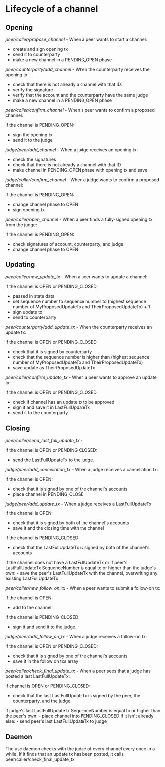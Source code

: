 # Lifecycle of a channel

## Opening


*peer/caller/propose_channel* - When a peer wants to start a channel:

- create and sign opening tx
- send it to counterparty
- make a new channel in a PENDING_OPEN phase


*peer/counterparty/add_channel* - When the counterparty receives the opening tx:

- check that there is not already a channel with that ID.
- verify the signature
- verify that the account and the counterparty have the same judge
- make a new channel in a PENDING_OPEN phase


*peer/caller/confirm_channel* - When a peer wants to confirm a proposed channel:

if the channel is PENDING_OPEN:
  - sign the opening tx
  - send it to the judge


*judge/peer/add_channel* - When a judge receives an opening tx:

- check the signatures
- check that there is not already a channel with that ID
- make channel in PENDING_OPEN phase with opening tx and save


*judge/caller/confirm_channel* - When a judge wants to confirm a proposed channel:

if the channel is PENDING_OPEN:
  - change channel phase to OPEN
  - sign opening tx


*peer/caller/open_channel* - When a peer finds a fully-signed opening tx from the judge:

if the channel is PENDING_OPEN:
  - check signatures of account, counterparty, and judge
  - change channel phase to OPEN


## Updating


*peer/caller/new_update_tx* - When a peer wants to update a channel:

if the channel is OPEN or PENDING_CLOSED
  - passed in state data
  - set sequence number to sequence number to (highest sequence number of MyProposedUpdateTx and TheirProposedUpdateTx) + 1
  - sign update tx
  - send to counterparty


*peer/counterparty/add_update_tx* - When the counterparty receives an update tx:

if the channel is OPEN or PENDING_CLOSED
  - check that it is signed by counterparty
  - check that the sequence number is higher than (highest sequence number of MyProposedUpdateTx and TheirProposedUpdateTx)
  - save update as TheirProposedUpdateTx


*peer/caller/confirm_update_tx* - When a peer wants to approve an update tx:

if the channel is OPEN or PENDING_CLOSED
  - check if channel has an update tx to be approved
  - sign it and save it in LastFullUpdateTx
  - send it to the counterparty


## Closing

*peer/caller/send_last_full_update_tx* -

if the channel is OPEN or PENDING CLOSED:
  - send the LastFullUpdateTx to the judge.


*judge/peer/add_cancellation_tx* - When a judge receives a cancellation tx:

if the channel is OPEN:
  - check that it is signed by one of the channel's accounts
  - place channel in PENDING_CLOSE


*judge/peer/add_update_tx* - When a judge receives a LastFullUpdateTx:

if the channel is OPEN:
  - check that it is signed by both of the channel's accounts
  - save it and the closing time with the channel

if the channel is PENDING_CLOSED:
  - check that the LastFullUpdateTx is signed by both of the channel's accounts

  if the channel does not have a LastFullUpdateTx or if peer's LastFullUpdateTx SequenceNumber is equal to or higher than the judge's own:
    - save the peer's LastFullUpdateTx with the channel, overwriting any existing LastFullUpdateTx


*peer/caller/new_follow_on_tx* - When a peer wants to submit a follow-on tx:

if the channel is OPEN:
  - add to the channel.

if the channel is PENDING_CLOSED:
  - sign it and send it to the judge.


*judge/peer/add_follow_on_tx* - When a judge receives a follow-on tx:

if the channel is OPEN or PENDING_CLOSED:
  - check that it is signed by one of the channel's accounts
  - save it in the follow on txs array


*peer/caller/check_final_update_tx* - When a peer sees that a judge has posted a last LastFullUpdateTx:

if channel is OPEN or PENDING_CLOSED:
  - check that the last LastFullUpdateTx is signed by the peer, the counterparty, and the judge.

  if judge's last LastFullUpdateTx SequenceNumber is equal to or higher than the peer's own:
    - place channel into PENDING_CLOSED if it isn't already
  else:
    - send peer's last LastFullUpdateTx to judge


## Daemon

The usc daemon checks with the judge of every channel every once in a while. If it finds that an update tx has been posted, it calls peer/caller/check_final_update_tx
